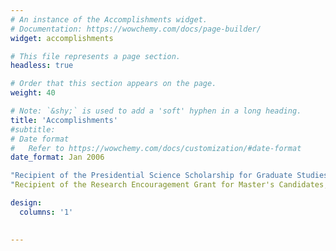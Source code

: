 ```yaml
---
# An instance of the Accomplishments widget.
# Documentation: https://wowchemy.com/docs/page-builder/
widget: accomplishments

# This file represents a page section.
headless: true

# Order that this section appears on the page.
weight: 40

# Note: `&shy;` is used to add a 'soft' hyphen in a long heading.
title: 'Accomplish­ments'
#subtitle: 
# Date format
#   Refer to https://wowchemy.com/docs/customization/#date-format
date_format: Jan 2006

"Recipient of the Presidential Science Scholarship for Graduate Studies, awarded by President of South Korea, 2024
"Recipient of the Research Encouragement Grant for Master's Candidates, sponsored by the Ministry of Education, 2024

design:
  columns: '1'
  

---
```

